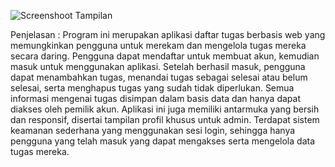 ![Screenshoot Tampilan](https://github.com/Sukmawati23/Tugas-PHP/tree/main/Screenshoot)

Penjelasan :
Program ini merupakan aplikasi daftar tugas berbasis web yang memungkinkan pengguna untuk merekam dan mengelola tugas mereka secara daring. Pengguna dapat mendaftar untuk membuat akun, kemudian masuk untuk menggunakan aplikasi. Setelah berhasil masuk, pengguna dapat menambahkan tugas, menandai tugas sebagai selesai atau belum selesai, serta menghapus tugas yang sudah tidak diperlukan. Semua informasi mengenai tugas disimpan dalam basis data dan hanya dapat diakses oleh pemilik akun. Aplikasi ini juga memiliki antarmuka yang bersih dan responsif, disertai tampilan profil khusus untuk admin. Terdapat sistem keamanan sederhana yang menggunakan sesi login, sehingga hanya pengguna yang telah masuk yang dapat mengakses serta mengelola data tugas mereka. 
